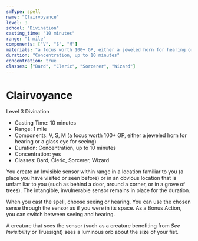 ```yaml
---
smType: spell
name: "Clairvoyance"
level: 3
school: "Divination"
casting_time: "10 minutes"
range: "1 mile"
components: ["V", "S", "M"]
materials: "a focus worth 100+ GP, either a jeweled horn for hearing or a glass eye for seeing"
duration: "Concentration, up to 10 minutes"
concentration: true
classes: ["Bard", "Cleric", "Sorcerer", "Wizard"]
---
```


# Clairvoyance
Level 3 Divination

- Casting Time: 10 minutes
- Range: 1 mile
- Components: V, S, M (a focus worth 100+ GP, either a jeweled horn for hearing or a glass eye for seeing)
- Duration: Concentration, up to 10 minutes
- Concentration: yes
- Classes: Bard, Cleric, Sorcerer, Wizard

You create an Invisible sensor within range in a location familiar to you (a place you have visited or seen before) or in an obvious location that is unfamiliar to you (such as behind a door, around a corner, or in a grove of trees). The intangible, invulnerable sensor remains in place for the duration.

When you cast the spell, choose seeing or hearing. You can use the chosen sense through the sensor as if you were in its space. As a Bonus Action, you can switch between seeing and hearing.

A creature that sees the sensor (such as a creature benefiting from *See Invisibility* or Truesight) sees a luminous orb about the size of your fist.
